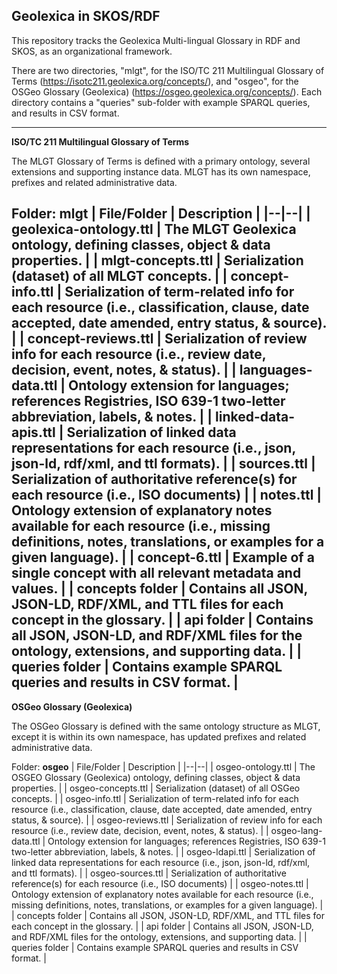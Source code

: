 
## Geolexica in SKOS/RDF

This repository tracks the Geolexica Multi-lingual Glossary in RDF and SKOS, as an organizational framework.

There are two directories, "mlgt", for the ISO/TC 211 Multilingual Glossary of Terms (https://isotc211.geolexica.org/concepts/), and "osgeo", for the OSGeo Glossary (Geolexica) (https://osgeo.geolexica.org/concepts/). Each directory contains a "queries" sub-folder with example SPARQL queries, and results in CSV format.

----------
**ISO/TC 211 Multilingual Glossary of Terms**

The MLGT Glossary of Terms is defined with a primary ontology, several extensions and supporting instance data. MLGT has its own namespace, prefixes and related administrative data.

Folder: **mlgt**
| File/Folder | Description |
|--|--|
| geolexica-ontology.ttl | The MLGT Geolexica ontology, defining classes, object & data properties. |
| mlgt-concepts.ttl | Serialization (dataset) of all MLGT concepts. |
| concept-info.ttl | Serialization of term-related info for each resource (i.e., classification, clause, date accepted, date amended, entry status, & source). |
| concept-reviews.ttl | Serialization of review info for each resource (i.e., review date, decision, event, notes, & status). |
| languages-data.ttl | Ontology extension for languages; references Registries, ISO 639-1 two-letter abbreviation, labels, & notes. |
| linked-data-apis.ttl | Serialization of linked data representations for each resource (i.e., json, json-ld, rdf/xml, and ttl formats). |
| sources.ttl | Serialization of authoritative reference(s) for each resource (i.e., ISO documents) |
| notes.ttl | Ontology extension of explanatory notes available for each resource (i.e., missing definitions, notes, translations, or examples for a given language). |
| concept-6.ttl | Example of a single concept with all relevant metadata and values. |
| concepts folder | Contains all JSON, JSON-LD, RDF/XML, and TTL files for each concept in the glossary. |
| api folder | Contains all JSON, JSON-LD, and RDF/XML files for the ontology, extensions, and supporting data. |
| queries folder | Contains example SPARQL queries and results in CSV format. |
----------
**OSGeo Glossary (Geolexica)**


The OSGeo Glossary is defined with the same ontology structure as MLGT, except it is within its own namespace, has updated prefixes and related administrative data.

Folder: **osgeo**
| File/Folder | Description |
|--|--|
| osgeo-ontology.ttl | The OSGEO Glossary (Geolexica) ontology, defining classes, object & data properties. |
| osgeo-concepts.ttl | Serialization (dataset) of all OSGeo concepts. |
| osgeo-info.ttl | Serialization of term-related info for each resource (i.e., classification, clause, date accepted, date amended, entry status, & source). |
| osgeo-reviews.ttl | Serialization of review info for each resource (i.e., review date, decision, event, notes, & status). |
| osgeo-lang-data.ttl | Ontology extension for languages; references Registries, ISO 639-1 two-letter abbreviation, labels, & notes. |
| osgeo-ldapi.ttl | Serialization of linked data representations for each resource (i.e., json, json-ld, rdf/xml, and ttl formats). |
| osgeo-sources.ttl | Serialization of authoritative reference(s) for each resource (i.e., ISO documents) |
| osgeo-notes.ttl | Ontology extension of explanatory notes available for each resource (i.e., missing definitions, notes, translations, or examples for a given language).  |
| concepts folder | Contains all JSON, JSON-LD, RDF/XML, and TTL files for each concept in the glossary. |
| api folder | Contains all JSON, JSON-LD, and RDF/XML files for the ontology, extensions, and supporting data. |
| queries folder | Contains example SPARQL queries and results in CSV format. |